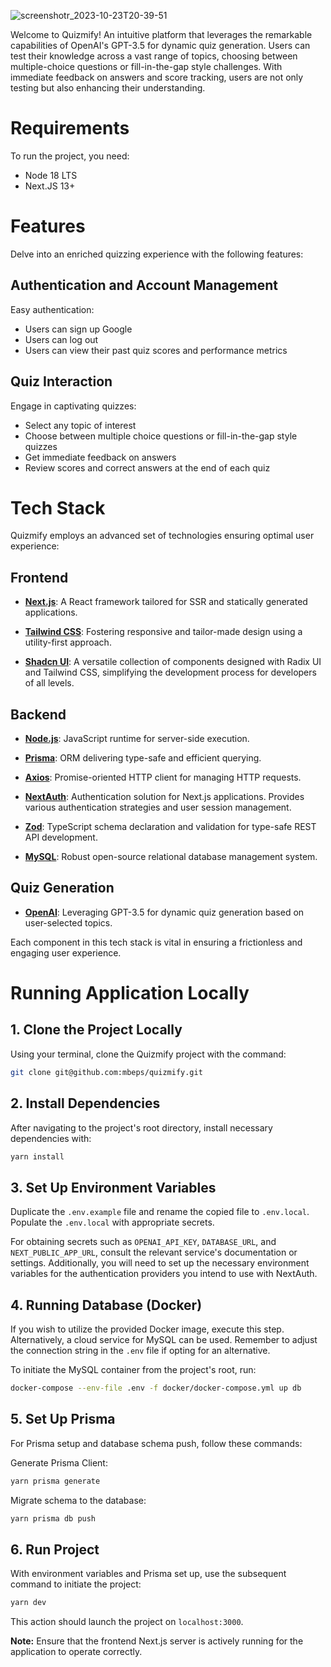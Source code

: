 
![screenshotr_2023-10-23T20-39-51](https://github.com/mbeps/quizmify/assets/58662575/80104313-9961-4e50-b086-67e3ffdedf65)

Welcome to Quizmify! An intuitive platform that leverages the remarkable capabilities of OpenAI's GPT-3.5 for dynamic quiz generation. Users can test their knowledge across a vast range of topics, choosing between multiple-choice questions or fill-in-the-gap style challenges. With immediate feedback on answers and score tracking, users are not only testing but also enhancing their understanding. 

# **Requirements**
To run the project, you need:
- Node 18 LTS
- Next.JS 13+

# **Features**
Delve into an enriched quizzing experience with the following features:

## **Authentication and Account Management**
Easy authentication:
- Users can sign up Google
- Users can log out
- Users can view their past quiz scores and performance metrics

## **Quiz Interaction**
Engage in captivating quizzes:
- Select any topic of interest 
- Choose between multiple choice questions or fill-in-the-gap style quizzes
- Get immediate feedback on answers
- Review scores and correct answers at the end of each quiz

# **Tech Stack**

Quizmify employs an advanced set of technologies ensuring optimal user experience:

## **Frontend**

- **[Next.js](https://nextjs.org/)**: A React framework tailored for SSR and statically generated applications.

- **[Tailwind CSS](https://tailwindcss.com/)**: Fostering responsive and tailor-made design using a utility-first approach.

- **[Shadcn UI](https://ui.shadcn.com/)**: A versatile collection of components designed with Radix UI and Tailwind CSS, simplifying the development process for developers of all levels.

## **Backend**

- **[Node.js](https://nodejs.org/en/)**: JavaScript runtime for server-side execution.

- **[Prisma](https://www.prisma.io/)**: ORM delivering type-safe and efficient querying.

- **[Axios](https://axios-http.com/)**: Promise-oriented HTTP client for managing HTTP requests.

- **[NextAuth](https://next-auth.js.org/)**: Authentication solution for Next.js applications. Provides various authentication strategies and user session management.

- **[Zod](https://github.com/colinhacks/zod)**: TypeScript schema declaration and validation for type-safe REST API development.

- **[MySQL](https://www.mysql.com/)**: Robust open-source relational database management system.

## **Quiz Generation**

- **[OpenAI](https://openai.com/)**: Leveraging GPT-3.5 for dynamic quiz generation based on user-selected topics.

Each component in this tech stack is vital in ensuring a frictionless and engaging user experience.

# **Running Application Locally**

## 1. **Clone the Project Locally**
Using your terminal, clone the Quizmify project with the command:
```sh
git clone git@github.com:mbeps/quizmify.git
```

## 2. **Install Dependencies**
After navigating to the project's root directory, install necessary dependencies with:
```sh
yarn install
```

## 3. **Set Up Environment Variables**
Duplicate the `.env.example` file and rename the copied file to `.env.local`. Populate the `.env.local` with appropriate secrets.

For obtaining secrets such as `OPENAI_API_KEY`, `DATABASE_URL`, and `NEXT_PUBLIC_APP_URL`, consult the relevant service's documentation or settings. Additionally, you will need to set up the necessary environment variables for the authentication providers you intend to use with NextAuth.

## 4. **Running Database (Docker)**
If you wish to utilize the provided Docker image, execute this step. Alternatively, a cloud service for MySQL can be used. Remember to adjust the connection string in the `.env` file if opting for an alternative.

To initiate the MySQL container from the project's root, run:
```sh
docker-compose --env-file .env -f docker/docker-compose.yml up db
```

## 5. **Set Up Prisma**
For Prisma setup and database schema push, follow these commands:

Generate Prisma Client:
```sh
yarn prisma generate
```

Migrate schema to the database:
```sh
yarn prisma db push 
```

## 6. **Run Project**
With environment variables and Prisma set up, use the subsequent command to initiate the project:

```sh
yarn dev
```

This action should launch the project on `localhost:3000`.

**Note:** Ensure that the frontend Next.js server is actively running for the application to operate correctly.